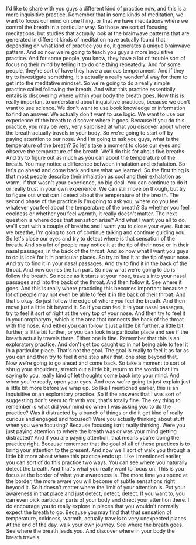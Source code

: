  I'd like to share with you guys a different kind of practice now, and this is a more inquisitive practice. Remember that in some kinds of meditation, we want to focus our mind on one thing, or that we have meditations where we control the breath in a particular way. So those are sort of focusing meditations, but studies that actually look at the brainwave patterns that are generated in different kinds of meditation have actually found that depending on what kind of practice you do, it generates a unique brainwave pattern. And so now we're going to teach you guys a more inquisitive practice. And for some people, you know, they have a lot of trouble sort of focusing their mind by telling it to do one thing repeatedly. And for some people, they're sort of have they have a curious temperament. And if they try to investigate something, it's actually a really wonderful way for them to get into the meditative mindset. So we're going to do a really simple practice called following the breath. And what this practice essentially entails is discovering where within your body the breath goes. Now this is really important to understand about inquisitive practices, because we don't want to use science. We don't want to use book knowledge or information to find an answer. We actually don't want to use logic. We want to use our experience of the breath to discover where it goes. Because if you do this practice, you may be very, very surprised at what you discover about where the breath actually travels in your body. So we're going to start off by paying attention to our nose. And I'm going to ask you guys, what is the temperature of the breath? So let's take a moment to close our eyes and observe the temperature of the breath. We'll do this for about five breaths. And try to figure out as much as you can about the temperature of the breath. You may notice a difference between inhalation and exhalation. So let's go ahead and come back and see what we learned. So the first thing is that most people describe their inhalation as cool and their exhalation as warm. If that wasn't your experience, no big deal. You can continue to do it or really trust in your own experience. We can still move on though, but try to figure out what can I detect about the temperature of the breath. The second phase of the practice is I'm going to ask you, where do you feel whatever you feel about the temperature of the breath? So whether you feel coolness or whether you feel warmth, it really doesn't matter. The next question is where does that sensation arise? And what I want you all to do, we'll start with a couple of breaths and I want you to close your eyes. But as we breathe, I'm going to sort of continue talking and continue guiding you. So let's close our eyes and try to detect where is that sensation of the breath. And so a lot of people may notice it at the tip of their nose or in their nasal passages, in the back of the throat. And so now what I want you guys to do is look for it in particular places. So try to find it at the tip of your nose. And try to find it in your nasal passages. And try to find it in the back of the throat. And now comes the fun part. So now what we're going to do is follow the breath. So notice as it starts at your nose, travels into your nasal passages and into the back of the throat. And then follow it. See where it goes. And this is really where practicing this becomes important because a lot of people may not even be able to feel it in the back of their throat. And that's okay. So just follow the edge of where you feel the breath. And then move just a little bit beyond it. So if you can feel it in your nasal passages, try to feel it sort of right at the very top of your nose. And then try to feel it in your oropharynx, which is the area that connects the back of the throat with the nose. And either you can follow it just a little bit further, a little bit further, a little bit further, or you can look in a particular place and see if the breath actually travels there. Either one is fine. Remember that this is an exploratory practice. And don't get too caught up in not being able to feel it in a particular place. That's not the goal. The goal is really to feel it as far as you can and then try to feel it one step after that, one step beyond that. Now we're going to go ahead and come back. So take a moment to sort of shrug your shoulders, stretch out a little bit, return to the words that I'm saying to you, really kind of let thoughts come back into your mind. And when you're ready, open your eyes. And now we're going to just explain just a little bit more before we wrap up. So like I mentioned earlier, this is an inquisitive or an exploratory practice. So if the answers that I was sort of suggesting don't seem to fit with you, that's totally fine. The key thing to remember is what did your mind do when I was asking you to do the practice? Was it distracted by a bunch of things or did it get kind of really curious and engaged and focused? Were you actually thinking about stuff when you were focusing? Because focusing isn't really thinking. Were you just paying attention to where the breath was or was your mind getting distracted? And if you are paying attention, that means you're doing the practice right. Because remember that the goal of all of these practices is to bring your attention to the present. And now we'll sort of walk you through a little bit more about where this practice ends up. Like I mentioned earlier, you can sort of do this practice two ways. You can see where you naturally detect the breath. And that's what you really want to focus on. This is you focus at the border of what your awareness is. The more time you spend at the border, the more aware you will become of subtle sensations right beyond it. So it doesn't matter where the limit of your attention is. Put your awareness in that place and just detect, detect, detect. If you want to, you can even pick particular parts of your body and direct your attention there. I do encourage you to really explore in places that you wouldn't normally expect the breath to go. Because you may find that that sensation of temperature, coldness, warmth, actually travels to very unexpected places. At the end of the day, walk your own journey. See where the breath goes. See where the breath leads you. And discover where in your body the breath travels.